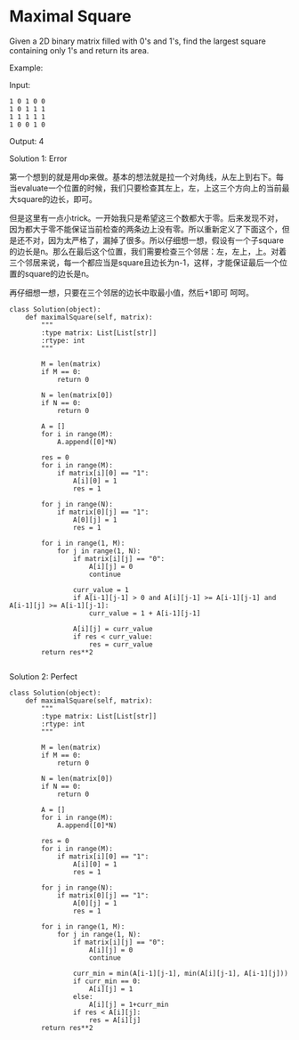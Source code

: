# Maximal Square

Given a 2D binary matrix filled with 0's and 1's, find the largest square containing only 1's and return its area.

Example:

Input: 

```
1 0 1 0 0
1 0 1 1 1
1 1 1 1 1
1 0 0 1 0
```

Output: 4

Solution 1: Error

第一个想到的就是用dp来做。基本的想法就是拉一个对角线，从左上到右下。每当evaluate一个位置的时候，我们只要检查其左上，左，上这三个方向上的当前最大square的边长，即可。

但是这里有一点小trick。一开始我只是希望这三个数都大于零。后来发现不对，因为都大于零不能保证当前检查的两条边上没有零。所以重新定义了下面这个，但是还不对，因为太严格了，漏掉了很多。所以仔细想一想，假设有一个子square的边长是n。那么在最后这个位置，我们需要检查三个邻居：左，左上，上。对着三个邻居来说，每一个都应当是square且边长为n-1，这样，才能保证最后一个位置的square的边长是n。

再仔细想一想，只要在三个邻居的边长中取最小值，然后+1即可 呵呵。

```
class Solution(object):
    def maximalSquare(self, matrix):
        """
        :type matrix: List[List[str]]
        :rtype: int
        """
        
        M = len(matrix)
        if M == 0:
            return 0
        
        N = len(matrix[0])
        if N == 0:
            return 0
        
        A = []
        for i in range(M):
            A.append([0]*N)
        
        res = 0
        for i in range(M):
            if matrix[i][0] == "1":
                A[i][0] = 1
                res = 1
        
        for j in range(N):
            if matrix[0][j] == "1":
                A[0][j] = 1
                res = 1
        
        for i in range(1, M):
            for j in range(1, N):
                if matrix[i][j] == "0":
                    A[i][j] = 0
                    continue
                
                curr_value = 1
                if A[i-1][j-1] > 0 and A[i][j-1] >= A[i-1][j-1] and A[i-1][j] >= A[i-1][j-1]:
                    curr_value = 1 + A[i-1][j-1]
                
                A[i][j] = curr_value
                if res < curr_value:
                    res = curr_value
        return res**2
                
```

Solution 2: Perfect

```
class Solution(object):
    def maximalSquare(self, matrix):
        """
        :type matrix: List[List[str]]
        :rtype: int
        """
        
        M = len(matrix)
        if M == 0:
            return 0
        
        N = len(matrix[0])
        if N == 0:
            return 0
        
        A = []
        for i in range(M):
            A.append([0]*N)
        
        res = 0
        for i in range(M):
            if matrix[i][0] == "1":
                A[i][0] = 1
                res = 1
        
        for j in range(N):
            if matrix[0][j] == "1":
                A[0][j] = 1
                res = 1
        
        for i in range(1, M):
            for j in range(1, N):
                if matrix[i][j] == "0":
                    A[i][j] = 0
                    continue
                
                curr_min = min(A[i-1][j-1], min(A[i][j-1], A[i-1][j]))
                if curr_min == 0:
                    A[i][j] = 1
                else:
                    A[i][j] = 1+curr_min
                if res < A[i][j]:
                    res = A[i][j]
        return res**2
                
        
```        
